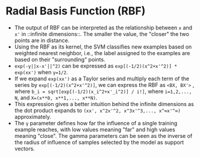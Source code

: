# Radial Basis Function (RBF)

* The output of RBF can be interpreted as the relationship between `x` and `x'` in ::infinite dimensions::. The smaller the value, the "closer" the two points are in distance.
* Using the RBF as its kernel, the SVM classifies new examples based on weighted nearest neighbor, i.e., the label assigned to the examples are based on their "surrounding" points.
* `exp(-γ||x-x'||^2)` can be expressed as `exp[(-1/2)(x^2+x'^2)] * exp(xx')` when `γ=1/2`.
* If we expand `exp(xx')` as a Taylor series and multiply each term of the series by `exp[(-1/2)(x^2+x'^2)]`, we can express the RBF as `<BX, BX'>` , where `b_i = sqrt[exp[(-1/2)(x_i^2+x'_i^2)] / i!]`, where `i=1,2,..., N`, and `X=(x**0, x**1,..., x**N)`.
* This expression gives a better intuition behind the infinite dimensions as the dot product expands to `(xx', x^2x'^2, x^3x'^3,..., x^∞x'^∞)` approximately.
* The `γ` parameter defines how far the influence of a single training example reaches, with low values meaning "far" and high values meaning "close". The gamma parameters can be seen as the inverse of the radius of influence of samples selected by the model as support vectors.

